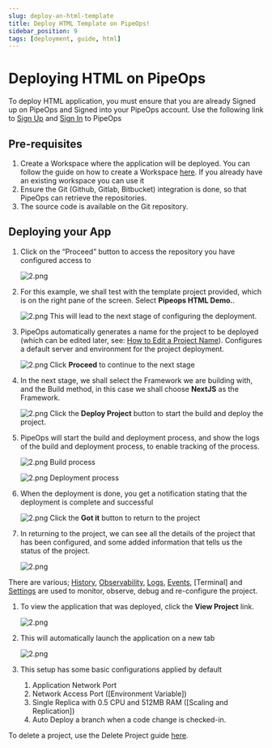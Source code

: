 ```yaml
---
slug: deploy-an-html-template
title: Deploy HTML Template on PipeOps!
sidebar_position: 9
tags: [deployment, guide, html]
---
```


# Deploying HTML on PipeOps

To deploy HTML application, you must ensure that you are already Signed up on PipeOps and Signed into your PipeOps account.
Use the following link to [Sign Up](https://console.pipeops.io/auth/signup) and [Sign In](https://console.pipeops.io/auth/signin) to PipeOps

## Pre-requisites

1. Create a Workspace where the application will be deployed. You can follow the guide on how to create a Workspace [here](/docs/Collaboration/workspaces#creating-a-new-workspace). If you already have an existing workspace you can use it
1. Ensure the Git (Github, Gitlab, Bitbucket) integration is done, so that PipeOps can retrieve the repositories.
1. The source code is available on the Git repository.

## Deploying your App

1. Click on the “Proceed” button to access the repository you have configured access to

   ![2.png](https://pub-30c11acc143348fcae20835653c5514d.r2.dev//20/34/proceed_51891a7d83.png)

1. For this example, we shall test with the template project provided, which is on the right pane of the screen. Select **Pipeops HTML Demo.**.

   ![2.png](https://pub-30c11acc143348fcae20835653c5514d.r2.dev//20/34/template_061e995a0b.png)
   This will lead to the next stage of configuring the deployment.

1. PipeOps automatically generates a name for the project to be deployed (which can be edited later, see: [How to Edit a Project Name](/docs/intro.md)). Configures a default server and environment for the project deployment.

   ![2.png](https://pub-30c11acc143348fcae20835653c5514d.r2.dev//20/34/summary_4ab76b53c8.png)
   Click **Proceed** to continue to the next stage

1. In the next stage, we shall select the Framework we are building with, and the Build method, in this case we shall choose **NextJS** as the Framework.

   ![2.png](https://pub-30c11acc143348fcae20835653c5514d.r2.dev//20/34/build_Settings_1788b2c095.png)
   Click the **Deploy Project** button to start the build and deploy the project.

1. PipeOps will start the build and deployment process, and show the logs of the build and deployment process, to enable tracking of the process.

   ![2.png](https://pub-30c11acc143348fcae20835653c5514d.r2.dev//20/34/build_Logs_05043ce639.png)
   Build process

   ![2.png](https://pub-30c11acc143348fcae20835653c5514d.r2.dev//20/34/deployed_de592c98b7.png)
   Deployment process

1. When the deployment is done, you get a notification stating that the deployment is complete and successful

   ![2.png](https://pub-30c11acc143348fcae20835653c5514d.r2.dev//20/34/deployed_Modal_5c93d02e5c.png)
   Click the **Got it** button to return to the project

1. In returning to the project, we can see all the details of the project that has been configured, and some added information that tells us the status of the project.

   ![2.png](https://pub-30c11acc143348fcae20835653c5514d.r2.dev//20/34/overview_75827f76e8.png)

There are various; [History](/docs/User%20Guides/Project/project-history), [Observability](/docs/User%20Guides/For%20Startups/cluster-observability), [Logs](/docs/User%20Guides/Project/logs-and-events#accessing-logs), [Events](/docs/User%20Guides/Project/logs-and-events#accessing-events), [Terminal] and [Settings](/docs/User%20Guides/Project/project-setting) are used to monitor, observe, debug and re-configure the project.

1. To view the application that was deployed, click the **View Project** link.

   ![2.png](https://pub-30c11acc143348fcae20835653c5514d.r2.dev//20/34/view_Project_15079e6d20.png)

1. This will automatically launch the application on a new tab

   ![2.png](https://pub-30c11acc143348fcae20835653c5514d.r2.dev//20/34/sample_ca27f571b8.png)

1. This setup has some basic configurations applied by default
   1. Application Network Port
   1. Network Access Port ([Environment Variable])
   1. Single Replica with 0.5 CPU and 512MB RAM ([Scaling and Replication])
   1. Auto Deploy a branch when a code change is checked-in.

To delete a project, use the Delete Project guide [here](/docs/User%20Guides/Project/project-actions#delete-project).
